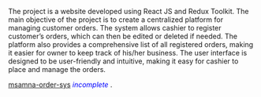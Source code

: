 
The project is a website developed using React JS and Redux Toolkit. The main objective of the project is to create a centralized platform for managing customer orders. The system allows cashier to register customer’s orders, which can then be edited or deleted if needed. The platform also provides a comprehensive list of all registered orders, making it easier for owner to keep track of his/her business. The user interface is designed to be user-friendly and intuitive, making it easy for cashier to place and manage the orders.


<a href="https://msamna.devcef.com" target="_blank">msamna-order-sys</a>
<span style="color:blue">*incomplete* </span>.


